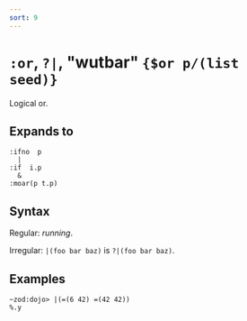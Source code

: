 ```yaml
---
sort: 9
---
```


# `:or`, `?|`, "wutbar" `{$or p/(list seed)}`

Logical or.

## Expands to

```
:ifno  p  
  |
:if  i.p
  &
:moar(p t.p)
```

## Syntax

Regular: *running*.

Irregular: `|(foo bar baz)` is `?|(foo bar baz)`.

## Examples

```
~zod:dojo> |(=(6 42) =(42 42))
%.y
```
